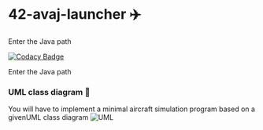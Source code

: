 # 42-avaj-launcher :airplane:

Enter the Java path

[![Codacy Badge](https://app.codacy.com/project/badge/Grade/95664eddd94e43d788c3fa7f87bffb94)](https://www.codacy.com/manual/alngo/42-avaj-launcher?utm_source=github.com&utm_medium=referral&utm_content=alngo/42-avaj-launcher&utm_campaign=Badge_Grade)

Enter the Java path

### UML class diagram :triangular_ruler:

You will have to implement a minimal aircraft simulation program based on a givenUML class diagram
![UML](https://github.com/alngo/42-avaj/blob/master/public/avaj_uml.png)
